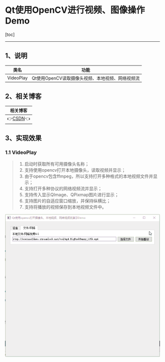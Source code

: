 # Qt使用OpenCV进行视频、图像操作Demo

[toc]

---

## 1、说明

|   类名    | 功能                                             |
| :-------: | ------------------------------------------------ |
| VideoPlay | Qt使用OpenCV读取摄像头视频、本地视频、网络视频流 |




## 2、相关博客

|                           相关博客                           |
| :----------------------------------------------------------: |
| 👉[CSDN](https://blog.csdn.net/qq_43627907/category_11818354.html)👈 |



## 3、实现效果

### 1.1 VideoPlay

> 1. 启动时获取所有可用摄像头名称；
> 2. 支持使用opencv打开本地摄像头，读取视频并显示；
> 3. 由于opencv包含ffmpeg，所以支持打开多种格式的本地视频文件并显示；
> 4. 支持打开多种协议的网络视频流并显示；
> 5. 支持传入显示QImage、QPixmap图片进行显示；
> 6. 支持图片的自适应窗口缩放，并保持纵横比；
> 6. 支持将播放的视频保存到本地视频文件中。

![VideoPlay1-tuya](OpenCVDemo.assets/VideoPlay1-tuya.gif)